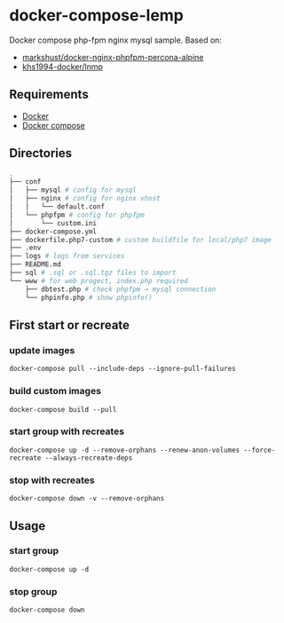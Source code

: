 # docker-compose-lemp

Docker compose php-fpm nginx mysql sample.
Based on:

* [markshust/docker-nginx-phpfpm-percona-alpine](https://github.com/markshust/docker-nginx-phpfpm-percona-alpine.git)
* [khs1994-docker/lnmp](https://github.com/khs1994-docker/lnmp)

## Requirements

* [Docker](https://docs.docker.com/install/)
* [Docker compose](https://docs.docker.com/compose/install/)

## Directories

```bash
.
├── conf
│   ├── mysql # config for mysql
│   ├── nginx # config for nginx vhost
│   │   └── default.conf
│   └── phpfpm # config for phpfpm
│       └── custom.ini
├── docker-compose.yml
├── dockerfile.php7-custom # custom buildfile for local/php7 image
├── .env
├── logs # logs from services
├── README.md
├── sql # .sql or .sql.tgz files to import
└── www # for web progect, index.php required
    ├── dbtest.php # check phpfpm → mysql connection
    └── phpinfo.php # show phpinfo()
```

## First start or recreate

### update images

 `docker-compose pull --include-deps --ignore-pull-failures`

### build custom images

 `docker-compose build --pull`

### start group with recreates

 `docker-compose up -d --remove-orphans --renew-anon-volumes --force-recreate --always-recreate-deps`

### stop with recreates

 `docker-compose down -v --remove-orphans`

## Usage

### start group

 `docker-compose up -d`

### stop group

 `docker-compose down`
